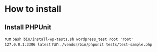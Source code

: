 # How to install

## Install PHPUnit

run `bash bin/install-wp-tests.sh wordpress_test root 'root' 127.0.0.1:3306 latest`
run `./vendor/bin/phpunit tests/test-sample.php`
